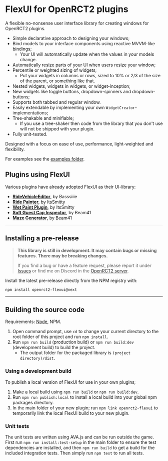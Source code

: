 # FlexUI for OpenRCT2 plugins

A flexible no-nonsense user interface library for creating windows for OpenRCT2 plugins.

 - Simple declarative approach to designing your windows;
 - Bind models to your interface components using reactive MVVM-like bindings;
    - Your UI will automatically update when the values in your models change.
 - Automatically resize parts of your UI when users resize your window;
 - Percentile or weighted sizing of widgets;
    - Put your widgets in columns or rows, sized to 10% or 2/3 of the size of the parent, or something like that.
 - Nested widgets, widgets in widgets, or widget-inception;
 - New widgets like toggle buttons, dropdown-spinners and dropdown-buttons;
 - Supports both tabbed and regular window.
 - Easily extendable by implementing your own `WidgetCreator`-implementations;
 - Tree-shakable and minifiable;
    - If you use a tree-shaker then code from the library that you don't use will not be shipped with your plugin.
 - Fully unit-tested.

Designed with a focus on ease of use, performance, light-weighted and flexibility.

For examples see the [examples folder](https://github.com/Basssiiie/OpenRCT2-FlexUI/tree/main/examples).

## Plugins using FlexUI

Various plugins have already adopted FlexUI as their UI-library:

- **[RideVehicleEditor](https://openrct2plugins.org/plugin/MDEwOlJlcG9zaXRvcnkzMTI2MjQ1MjY=/OpenRCT2-RideVehicleEditor)**, by Basssiiie
- **[Ride Painter](https://openrct2plugins.org/plugin/R_kgDOGuBtxQ/OpenRCT-Ride-Painter)**, by ItsSmitty
- **[Wet Paint Plugin](https://openrct2plugins.org/plugin/R_kgDOIOX2DQ/Wet-Paint-Plugin)**, by ItsSmitty
- **[Soft Guest Cap Inspector](https://openrct2plugins.org/plugin/R_kgDOJUjXiA/openrct2-soft-guest-cap-inspector)**, by Beam41
- **[Maze Generator](https://openrct2plugins.org/plugin/R_kgDOJVzaYg/openrct2-maze-generator)**, by Beam41

---

## Installing a pre-release

> **This library is still in development. It may contain bugs or missing features. There may be breaking changes.**
>
> If you find a bug or have a feature request, please report it under [Issues](https://github.com/Basssiiie/OpenRCT2-FlexUI/issues) or find me on Discord in the [OpenRCT2 server](https://github.com/OpenRCT2/OpenRCT2#chat).

Install the latest pre-release directly from the NPM registry with:
```
npm install openrct2-flexui@next
```

---

## Building the source code

Requirements: [Node](https://nodejs.org/en/), NPM.

1. Open command prompt, use `cd` to change your current directory to the root folder of this project and run `npm install`.
2. Run `npm run build` (production build) or `npm run build:dev` (development build) to build the project.
    - The output folder for the packaged library is `(project directory)/dist`.  

### Using a development build

To publish a local version of FlexUI for use in your own plugins;
1. Make a local build using `npm run build` or `npm run build:dev`.
2. Run `npm run publish:local` to install a local build into your global npm packages directory.
3. In the main folder of your new plugin; run `npm link openrct2-flexui` to temporarily link the local FlexUI build to your new plugin.

### Unit tests

The unit tests are written using AVA.js and can be run outside the game. First run `npm run install:test-setup` in the main folder to ensure the test dependencies are installed, and then `npm run build` to get a build for the included integration tests. Then simply run `npm test` to run all tests.